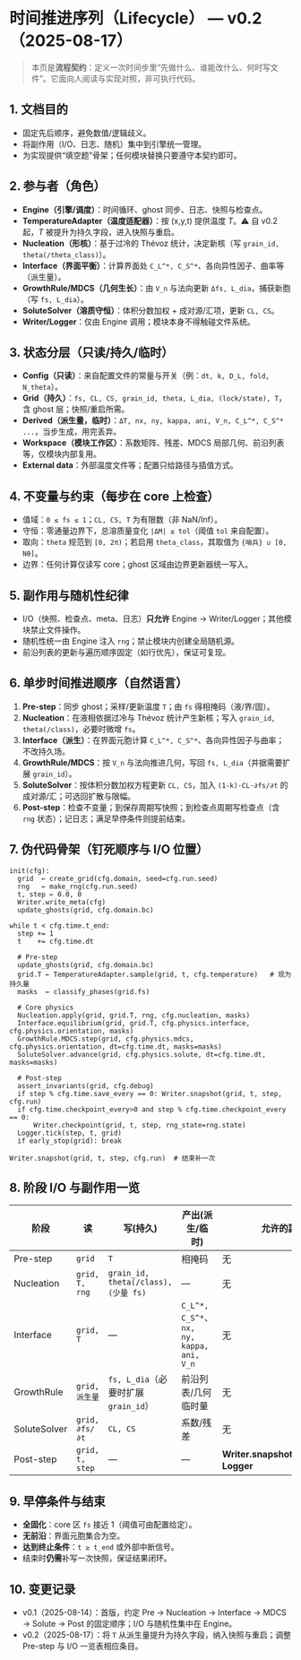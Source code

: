 # 时间推进序列（Lifecycle） — v0.2（2025-08-17）

> 本页是**流程契约**：定义一次时间步里“先做什么、谁能改什么、何时写文件”。它面向人阅读与实现对照，非可执行代码。

## 1. 文档目的

* 固定先后顺序，避免数值/逻辑歧义。
* 将副作用（I/O、日志、随机）集中到引擎统一管理。
* 为实现提供“填空题”骨架；任何模块替换只要遵守本契约即可。

## 2. 参与者（角色）

* **Engine（引擎/调度）**：时间循环、ghost 同步、日志、快照与检查点。
* **TemperatureAdapter（温度适配器）**：按 (x,y,t) 提供温度 *T*。⚠️ 自 v0.2 起，*T* 被提升为持久字段，进入快照与重启。
* **Nucleation（形核）**：基于过冷的 Thévoz 统计，决定新核（写 `grain_id, theta(/theta_class)`）。
* **Interface（界面平衡）**：计算界面处 `C_L^*, C_S^*`、各向异性因子、曲率等（派生量）。
* **GrowthRule/MDCS（几何生长）**：由 `V_n` 与法向更新 `Δfs, L_dia`，捕获新胞（写 `fs, L_dia`）。
* **SoluteSolver（溶质守恒）**：体积分数加权 + 成对源/汇项，更新 `CL, CS`。
* **Writer/Logger**：仅由 Engine 调用；模块本身不得触碰文件系统。

## 3. 状态分层（只读/持久/临时）

* **Config（只读）**：来自配置文件的常量与开关（例：`dt, k, D_L, fold, N_theta`）。
* **Grid（持久）**：`fs, CL, CS, grain_id, theta, L_dia, (lock/state), T`，含 ghost 层；快照/重启所需。
* **Derived（派生量，临时）**：`ΔT, nx, ny, kappa, ani, V_n, C_L^*, C_S^* ...`，当步生成，用完丢弃。
* **Workspace（模块工作区）**：系数矩阵、残差、MDCS 局部几何、前沿列表等，仅模块内部复用。
* **External data**：外部温度文件等；配置只给路径与插值方式。

## 4. 不变量与约束（每步在 core 上检查）

* 值域：`0 ≤ fs ≤ 1`；`CL, CS, T` 为有限数（非 NaN/Inf）。
* 守恒：零通量边界下，总溶质量变化 `|ΔM| ≤ tol`（阈值 `tol` 来自配置）。
* 取向：`theta` 规范到 `[0, 2π)`；若启用 `theta_class`，其取值为 `{哨兵} ∪ [0, Nθ]`。
* 边界：任何计算仅读写 core；ghost 区域由边界更新器统一写入。

## 5. 副作用与随机性纪律

* I/O（快照、检查点、meta、日志）**只允许** Engine → Writer/Logger；其他模块禁止文件操作。
* 随机性统一由 Engine 注入 `rng`；禁止模块内创建全局随机源。
* 前沿列表的更新与遍历顺序固定（如行优先），保证可复现。

## 6. 单步时间推进顺序（自然语言）

1. **Pre-step**：同步 ghost；采样/更新温度 `T`；由 `fs` 得相掩码（液/界/固）。
2. **Nucleation**：在液相依据过冷与 Thévoz 统计产生新核；写入 `grain_id, theta(/class)`，必要时微增 `fs`。
3. **Interface（派生）**：在界面元胞计算 `C_L^*, C_S^*`、各向异性因子与曲率；不改持久场。
4. **GrowthRule/MDCS**：按 `V_n` 与法向推进几何，写回 `fs, L_dia`（并据需要扩展 `grain_id`）。
5. **SoluteSolver**：按体积分数加权方程更新 `CL, CS`，加入 `(1-k)·CL·∂fs/∂t` 的成对源/汇；可选回扩散与限幅。
6. **Post-step**：检查不变量；到保存周期写快照；到检查点周期写检查点（含 `rng` 状态）；记日志；满足早停条件则提前结束。

## 7. 伪代码骨架（钉死顺序与 I/O 位置）

```text
init(cfg):
  grid  ← create_grid(cfg.domain, seed=cfg.run.seed)
  rng   ← make_rng(cfg.run.seed)
  t, step ← 0.0, 0
  Writer.write_meta(cfg)
  update_ghosts(grid, cfg.domain.bc)

while t < cfg.time.t_end:
  step += 1
  t    += cfg.time.dt

  # Pre-step
  update_ghosts(grid, cfg.domain.bc)
  grid.T ← TemperatureAdapter.sample(grid, t, cfg.temperature)   # 现为持久量
  masks  ← classify_phases(grid.fs)

  # Core physics
  Nucleation.apply(grid, grid.T, rng, cfg.nucleation, masks)
  Interface.equilibrium(grid, grid.T, cfg.physics.interface, cfg.physics.orientation, masks)
  GrowthRule.MDCS.step(grid, cfg.physics.mdcs, cfg.physics.orientation, dt=cfg.time.dt, masks=masks)
  SoluteSolver.advance(grid, cfg.physics.solute, dt=cfg.time.dt, masks=masks)

  # Post-step
  assert_invariants(grid, cfg.debug)
  if step % cfg.time.save_every == 0: Writer.snapshot(grid, t, step, cfg.run)
  if cfg.time.checkpoint_every>0 and step % cfg.time.checkpoint_every == 0:
      Writer.checkpoint(grid, t, step, rng_state=rng.state)
  Logger.tick(step, t, grid)
  if early_stop(grid): break

Writer.snapshot(grid, t, step, cfg.run)  # 结束补一次
```

## 8. 阶段 I/O 与副作用一览

| 阶段           | 读               | 写(持久)                              | 产出(派生/临时)                                | 允许的副作用                                    |
| ------------ | --------------- | ---------------------------------- | ---------------------------------------- | ----------------------------------------- |
| Pre-step     | `grid`          | `T`                                | 相掩码                                      | 无                                         |
| Nucleation   | `grid, T, rng`  | `grain_id, theta(/class), (少量 fs)` | —                                        | 无                                         |
| Interface    | `grid, T`       | —                                  | `C_L^*, C_S^*`、`nx, ny, kappa, ani, V_n` | 无                                         |
| GrowthRule   | `grid, 派生量`     | `fs, L_dia`（必要时扩展 `grain_id`）      | 前沿列表/几何临时量                               | 无                                         |
| SoluteSolver | `grid, ∂fs/∂t`  | `CL, CS`                           | 系数/残差                                    | 无                                         |
| Post-step    | `grid, t, step` | —                                  | —                                        | **Writer.snapshot/checkpoint**、**Logger** |

## 9. 早停条件与结束

* **全固化**：core 区 `fs` 接近 1（阈值可由配置给定）。
* **无前沿**：界面元胞集合为空。
* **达到终止条件**：`t ≥ t_end` 或外部中断信号。
* 结束时**仍需**补写一次快照，保证结果闭环。

## 10. 变更记录

* v0.1（2025-08-14）：首版，约定 Pre → Nucleation → Interface → MDCS → Solute → Post 的固定顺序；I/O 与随机性集中在 Engine。
* v0.2（2025-08-17）：将 `T` 从派生量提升为持久字段，纳入快照与重启；调整 Pre-step 与 I/O 一览表相应条目。
